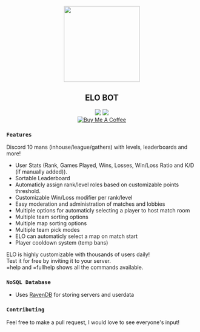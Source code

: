 <p align="center">
   <img src="https://cdn.discordapp.com/avatars/430842226306842634/784e1dfb680260a19afc0c1e5e989788.png?size=512" width="200" />
<h2 align="center">ELO BOT</h2>
<p align="center">
   <a href="https://discord.me/passive"><img src="https://img.shields.io/badge/Invite-PassiveModding-7289DA.svg?longCache=true&style=flat-square&logo=discord"/></a>
   <a href="https://discordapp.com/oauth2/authorize?client_id=430842226306842634&scope=bot&permissions=2146958591"><img src="https://img.shields.io/badge/Invite-PassiveBOT-7289DA.svg?longCache=true&style=flat-square&logo=discord"/></a>
   <br/>
   <a href="https://www.buymeacoffee.com/Passive" target="_blank"><img src="https://www.buymeacoffee.com/assets/img/custom_images/black_img.png" alt="Buy Me A Coffee" style="height: auto !important;width: auto !important;" ></a>
</p>
</p>

### `Features`
Discord 10 mans (inhouse/league/gathers) with levels, leaderboards and more!
* User Stats (Rank, Games Played, Wins, Losses, Win/Loss Ratio and K/D (if manually added)).
* Sortable Leaderboard
* Automaticly assign rank/level roles based on customizable points threshold.
* Customizable Win/Loss modifier per rank/level
* Easy moderation and administration of matches and lobbies
* Multiple options for automaticly selecting a player to host match room
* Multiple team sorting options
* Multiple map sorting options
* Multiple team pick modes
* ELO can automaticly select a map on match start
* Player cooldown system (temp bans)

ELO is highly customizable with thousands of users daily!  
Test it for free by inviting it to your server.  
=help and =fullhelp shows all the commands available.  

### `NoSQL Database`
* Uses <a href="https://ravendb.net">RavenDB</a> for storing servers and userdata

### `Contributing`
Feel free to make a pull request, I would love to see everyone's input!
